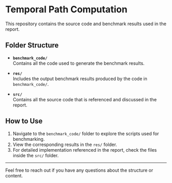 # Temporal Path Computation

This repository contains the source code and benchmark results used in the report.

## Folder Structure

- **`benchmark_code/`**  
  Contains all the code used to generate the benchmark results.

- **`res/`**  
  Includes the output benchmark results produced by the code in `benchmark_code/`.

- **`src/`**  
  Contains all the source code that is referenced and discussed in the report.

## How to Use

1. Navigate to the `benchmark_code/` folder to explore the scripts used for benchmarking.
2. View the corresponding results in the `res/` folder.
3. For detailed implementation referenced in the report, check the files inside the `src/` folder.

---

Feel free to reach out if you have any questions about the structure or content.
